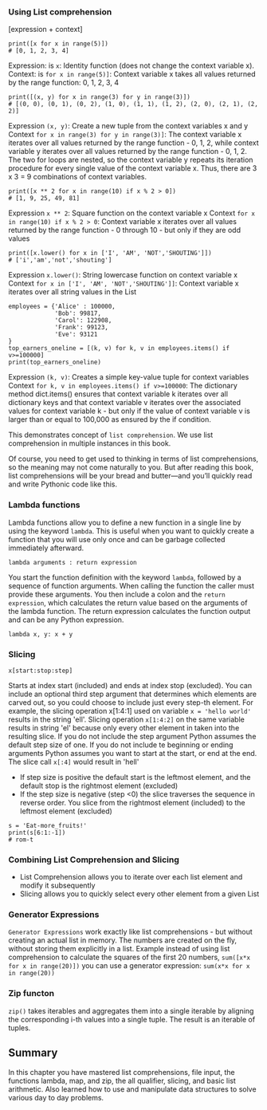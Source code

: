 ### Using List comprehension
[expression + context]

```
print([x for x in range(5)])
# [0, 1, 2, 3, 4]
```
Expression: is `x`: Identity function (does not change the context variable x).
Context: is `for x in range(5)]`: Context variable x takes all values returned by the range function: 0, 1, 2, 3, 4

```
print([(x, y) for x in range(3) for y in range(3)]) 
# [(0, 0), (0, 1), (0, 2), (1, 0), (1, 1), (1, 2), (2, 0), (2, 1), (2, 2)]
```
Expression `(x, y)`: Create a new tuple from the context variables x and y
Context `for x in range(3) for y in range(3)]`: The context variable x iterates over all values returned by the range function - 0, 1, 2, while context variable y iterates over all values returned by the range function - 0, 1, 2. 
The two for loops are nested, so the context variable y repeats its iteration procedure for every single value of the context variable x. Thus, there are 3 x 3 = 9 combinations of context variables. 

```
print([x ** 2 for x in range(10) if x % 2 > 0])
# [1, 9, 25, 49, 81]
```
Expression `x ** 2`: Square function on the context variable x
Context `for x in range(10) if x % 2 > 0`: Context variable x iterates over all values returned by the range function - 0 through 10 - but only if they are odd values

```
print([x.lower() for x in ['I', 'AM', 'NOT','SHOUTING']])
# ['i','am','not','shouting']
```
Expression `x.lower()`: String lowercase function on context variable x
Context `for x in ['I', 'AM', 'NOT','SHOUTING']]`: Context variable x iterates over all string values in the List

```
employees = {'Alice' : 100000,
             'Bob': 99817,
             'Carol': 122908,
             'Frank': 99123,
             'Eve': 93121
}
top_earners_oneline = [(k, v) for k, v in employees.items() if v>=100000]
print(top_earners_oneline)
```
Expression `(k, v)`: Creates a simple key-value tuple for context variables
Context `for k, v in employees.items() if v>=100000`: The dictionary method dict.items() ensures that context variable k iterates over all dictionary keys and that context variable v iterates over the associated values for context variable k - but only if the value of context variable v is larger than or equal to 100,000 as ensured by the if condition.

This demonstrates concept of `list comprehension`. We use list comprehension in multiple instances in this book. 


Of course, you need to get used to thinking in terms of list comprehensions, so the meaning may not come naturally to you. But after reading this book, list comprehensions will be your bread and butter—and you’ll quickly read and write Pythonic code like this.

### Lambda functions
Lambda functions allow you to define a new function in a single line by using the keyword `lambda`. This is useful when you want to quickly create a function that you will use only once and can be garbage collected immediately afterward. 
```
lambda arguments : return expression
```
You start the function definition with the keyword `lambda`, followed by a sequence of function arguments. When calling the function the caller must provide these arguments. You then include a colon and the `return expression`, which calculates the return value based on the arguments of the lambda function. The return expression calculates the function output and can be any Python expression. 
```
lambda x, y: x + y
```

### Slicing
```
x[start:stop:step]
```
Starts at index start (included) and ends at index stop (excluded). You can include an optional third step argument that determines which elements are carved out, so you could choose to include just every step-th element. For example, the slicing operation x[1:4:1] used on variable `x = 'hello world'` results in the string 'ell'. Slicing operation `x[1:4:2]` on the same variable results in string 'el' because only every other element in taken into the resulting slice. 
If you do not include the step argument Python assumes the default step size of one. 
If you do not include te beginning or ending arguments Python assumes you want to start at the start, or end at the end. The slice call `x[:4]` would result in 'hell'
- If step size is positive the default start is the leftmost element, and the default stop is the rightmost element (excluded)
- If the step size is negative (step <0) the slice traverses the sequence in reverse order. You slice from the rightmost element (included) to the leftmost element (excluded)
```
s = 'Eat-more_fruits!'
print(s[6:1:-1])
# rom-t
```

### Combining List Comprehension and Slicing
- List Comprehension allows you to iterate over each list element and modify it subsequently
- Slicing allows you to quickly select every other element from a given List

### Generator Expressions
`Generator Expressions` work exactly like list comprehensions - but without creating an actual list in memory. The numbers are created on the fly, without storing them explicitly in a list. 
Example instead of using list comprehension to calculate the squares of the first 20 numbers, `sum([x*x for x in range(20)])` you can use a generator expression: `sum(x*x for x in range(20))`

### Zip functon
`zip()` takes iterables and aggregates them into a single iterable by aligning the corresponding i-th values into a single tuple. The result is an iterable of tuples.


## Summary
In this chapter you have mastered list comprehensions, file input, the functions lambda, map, and zip, the all qualifier, slicing, and basic list arithmetic. 
Also learned how to use and manipulate data structures to solve various day to day problems. 


